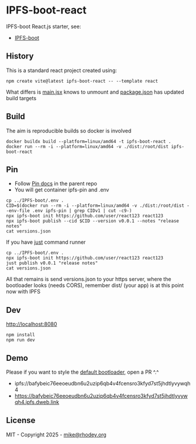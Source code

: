 # IPFS-boot-react
IPFS-boot React.js starter, see:
+ [IPFS-boot](https://github.com/rhodey/IPFS-boot)

## History
This is a standard react project created using:
```
npm create vite@latest ipfs-boot-react -- --template react
```

What differs is [main.jsx](https://github.com/rhodey/IPFS-boot-react/blob/master/src/main.jsx) knows to unmount and [package.json](https://github.com/rhodey/IPFS-boot-react/blob/master/package.json) has updated build targets

## Build
The aim is reproducible builds so docker is involved
```
docker buildx build --platform=linux/amd64 -t ipfs-boot-react .
docker run --rm -i --platform=linux/amd64 -v ./dist:/root/dist ipfs-boot-react
```

## Pin
+ Follow [Pin docs](https://github.com/rhodey/IPFS-boot#pin) in the parent repo
+ You will get container ipfs-pin and .env
```
cp ../IPFS-boot/.env .
CID=$(docker run --rm -i --platform=linux/amd64 -v ./dist:/root/dist --env-file .env ipfs-pin | grep CIDv1 | cut -c9-)
npx ipfs-boot init https://github.com/user/react123 react123
npx ipfs-boot publish --cid $CID --version v0.0.1 --notes "release notes"
cat versions.json
```

If you have [just](https://github.com/casey/just) command runner
```
cp ../IPFS-boot/.env .
npx ipfs-boot init https://github.com/user/react123 react123
just publish v0.0.1 "release notes"
cat versions.json
```

All that remains is send versions.json to your https server, where the bootloader looks (needs CORS), remember dist/ (your app) is at this point now with IPFS

## Dev
[http://localhost:8080](http://localhost:8080/)
```
npm install
npm run dev
```

## Demo
Please if you want to style the [default bootloader](https://github.com/rhodey/IPFS-boot), open a PR ^.^
+ ipfs://bafybeic76eeoeudbn6u2uzip6qb4v4fcensro3kfyd7st5jhdtlyvywqh4
+ https://bafybeic76eeoeudbn6u2uzip6qb4v4fcensro3kfyd7st5jhdtlyvywqh4.ipfs.dweb.link

## License
MIT - Copyright 2025 - mike@rhodey.org
